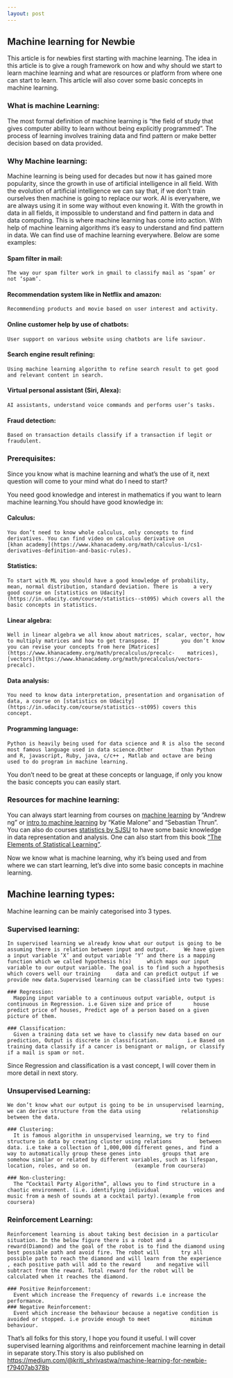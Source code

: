 ```yaml
---
layout: post
---
```

##  Machine learning for Newbie
This article is for newbies first starting with machine learning. The idea in this article is to give a rough framework on how and why should we start to learn machine learning and what are resources or platform from where one can start to learn. This article will also cover some basic concepts in machine learning.

### What is machine Learning:
The most formal definition of machine learning is “the field of study that gives computer ability to learn without being explicitly programmed”. The process of learning involves training data and find pattern or make better decision based on data provided.

### Why Machine learning:
Machine learning is being used for decades but now it has gained more popularity, since the growth in use of artificial intelligence in all field. With the evolution of artificial intelligence we can say that, if we don’t train ourselves then machine is going to replace our work. AI is everywhere, we are always using it in some way without even knowing it. With the growth in data in all fields, it impossible to understand and find pattern in data and data computing. This is where machine learning has come into action. With help of machine learning algorithms it’s easy to understand and find pattern in data. We can find use of machine learning everywhere. Below are some examples:

  #### Spam filter in mail:
    The way our spam filter work in gmail to classify mail as ‘spam’ or not ‘spam’.
  #### Recommendation system like in Netflix and amazon:
    Recommending products and movie based on user interest and activity.
  #### Online customer help by use of chatbots:
    User support on various website using chatbots are life saviour.
  #### Search engine result refining:
    Using machine learning algorithm to refine search result to get good and relevant content in search.
  #### Virtual personal assistant (Siri, Alexa):
    AI assistants, understand voice commands and performs user’s tasks.
  #### Fraud detection:
    Based on transaction details classify if a transaction if legit or fraudulent.

### Prerequisites:
Since you know what is machine learning and what’s the use of it, next question will come to your mind what do I need to       start?

  You need good knowledge and interest in mathematics if you want to learn machine learning.You should have good knowledge in:

  #### Calculus:
    You don’t need to know whole calculus, only concepts to find derivatives. You can find video on calculus derivative on         [khan academy](https://www.khanacademy.org/math/calculus-1/cs1-derivatives-definition-and-basic-rules).
  #### Statistics:
    To start with ML you should have a good knowledge of probability, mean, normal distribution, standard deviation. There is     a very good course on [statistics on Udacity](https://in.udacity.com/course/statistics--st095) which covers all the basic concepts in statistics.
  #### Linear algebra:
    Well in linear algebra we all know about matrices, scalar, vector, how to multiply matrices and how to get transpose. If       you don’t know you can revise your concepts from here [Matrices](https://www.khanacademy.org/math/precalculus/precalc-    matrices), [vectors](https://www.khanacademy.org/math/precalculus/vectors-precalc).
  #### Data analysis:
    You need to know data interpretation, presentation and organisation of data, a course on [statistics on Udacity](https://in.udacity.com/course/statistics--st095) covers this     concept.
  #### Programming language:
    Python is heavily being used for data science and R is also the second most famous language used in data science.Other         than Python and R, javascript, Ruby, java, c/c++ , Matlab and octave are being used to do program in machine learning.

  You don’t need to be great at these concepts or language, if only you know the basic concepts you can easily start.

### Resources for machine learning:
You can always start learning from courses on [machine learning](https://www.coursera.org/learn/machine-learning) by “Andrew ng” or [intro to machine learning](https://in.udacity.com/course/intro-to-machine-learning--ud120-india) by “Katie Malone” and “Sebastian Thrun”. You can also do courses [statistics by SJSU](https://in.udacity.com/course/statistics--st095) to have some basic knowledge in data representation and analysis. One can also start from this book [“The Elements of Statistical Learning”](https://web.stanford.edu/~hastie/Papers/ESLII.pdf).

Now we know what is machine learning, why it’s being used and from where we can start learning, let’s dive into some basic concepts in machine learning.

## Machine learning types:
  Machine learning can be mainly categorised into 3 types.

  ### Supervised learning:
    In supervised learning we already know what our output is going to be assuming there is relation between input and output.     We have given a input variable ‘X’ and output variable ‘Y’ and there is a mapping function which we called hypothesis h(x)     which maps our input variable to our output variable. The goal is to find such a hypothesis which covers well our training     data and can predict output if we provide new data.Supervised learning can be classified into two types:

    ### Regression:
      Mapping input variable to a continuous output variable, output is continuous in Regression. i.e Given size and price of       house predict price of houses, Predict age of a person based on a given picture of them.
  
    ### Classification:
      Given a training data set we have to classify new data based on our prediction, Output is discrete in classification.         i.e Based on training data classify if a cancer is benignant or malign, or classify if a mail is spam or not.
  
  Since Regression and classification is a vast concept, I will cover them in more detail in next story.

  ### Unsupervised Learning:
    We don’t know what our output is going to be in unsupervised learning, we can derive structure from the data using             relationship between the data.

    ### Clustering:
      It is famous algorithm in unsupervised learning, we try to find structure in data by creating cluster using relations         between data. i.e take a collection of 1,000,000 different genes, and find a way to automatically group these genes into       groups that are somehow similar or related by different variables, such as lifespan, location, roles, and so on.              (example from coursera)

    ### Non-clustering:
      The “Cocktail Party Algorithm”, allows you to find structure in a chaotic environment. (i.e. identifying individual           voices and music from a mesh of sounds at a cocktail party).(example from coursera)

  ### Reinforcement Learning:
    Reinforcement learning is about taking best decision in a particular situation. In the below figure there is a robot and a     reward(Diamond) and the goal of the robot is to find the diamond using best possible path and avoid fire. The robot will       try all possible path to reach the diamond and will learn from the experience , each positive path will add to the reward     and negative will subtract from the reward. Total reward for the robot will be calculated when it reaches the diamond.

    ### Positive Reinforcement:
      Event which increase the Frequency of rewards i.e increase the performance.
    ### Negative Reinforcement:
      Event which increase the behaviour because a negative condition is avoided or stopped. i.e provide enough to meet             minimum behaviour.

That’s all folks for this story, I hope you found it useful. I will cover supervised learning algorithms and reinforcement machine learning in detail in separate story.This story is also published on https://medium.com/@kriti_shrivastwa/machine-learning-for-newbie-f79407ab378b
